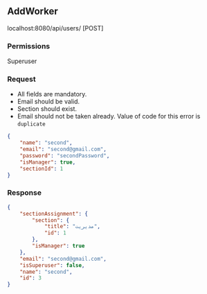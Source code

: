 AddWorker 
---------------
localhost:8080/api/users/ [POST]

### Permissions
Superuser

### Request
* All fields are mandatory. 
* Email should be valid.
* Section should exist.
* Email should not be taken already. Value of code for this error is `duplicate`
 
```json
{
	"name": "second",
	"email": "second@gmail.com",
	"password": "secondPassword",
	"isManager": true,
	"sectionId": 1
}
```

### Response 
```json
{
    "sectionAssignment": {
        "section": {
            "title": "مدیریت",
            "id": 1
        },
        "isManager": true
    },
    "email": "second@gmail.com",
    "isSuperuser": false,
    "name": "second",
    "id": 3
}
```
